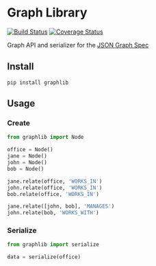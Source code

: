 # Graph Library

[![Build Status](https://travis-ci.org/bruth/graphlib.png?branch=master)](https://travis-ci.org/bruth/graphlib) [![Coverage Status](https://coveralls.io/repos/bruth/graphlib/badge.png)](https://coveralls.io/r/bruth/graphlib)

Graph API and serializer for the [JSON Graph Spec](https://github.com/bruth/json-graph-spec)

## Install

```
pip install graphlib
```

## Usage

### Create

```python
from graphlib import Node

office = Node()
jane = Node()
john = Node()
bob = Node()

jane.relate(office, 'WORKS_IN')
john.relate(office, 'WORKS_IN')
bob.relate(office, 'WORKS_IN')

jane.relate([john, bob], 'MANAGES')
john.relate(bob, 'WORKS_WITH')
```

### Serialize

```python
from graphlib import serialize

data = serialize(office)
```
